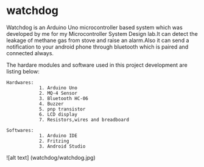 # watchdog

Watchdog is an Arduino Uno microcontroller based system which was developed by me for my Microcontroller System Design lab.It can detect the 
leakage of methane gas from stove and raise an alarm.Also it can send a notification to your android phone through bluetooth which is paired and connected always.

The hardare modules and software used in this project development are listing below:

    Hardwares:
                1. Arduino Uno
                2. MQ-4 Sensor
                3. Bluetooth HC-06
                4. Buzzer
                5. pnp transistor
                6. LCD display
                7. Resistors,wires and breadboard
    
    Softwares:
                1. Arduino IDE
                2. Fritzing
                3. Android Studio 


![alt text] (watchdog/watchdog.jpg)
